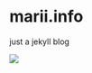 # marii.info
just a jekyll blog

<img src="https://travis-ci.org/mnyrop/mnyrop.github.io.svg?branch=master"/>
